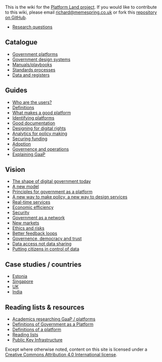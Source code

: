 <!-- TITLE: Welcome to the Platform Land Wiki -->

This is the wiki for the [Platform Land project](https://www.platformland.org). If you would like to contribute to this wiki, please email [richard@memespring.co.uk](mailto:richard@memespring.co.uk) or fork this [repository on GitHub](https://github.com/memespring/wiki-platformland-content).

* [Research questions](research-questions)

## Catalogue
* [Government platforms](government-platforms)
* [Government design systems](government-design-systems)
* [Manuals/playbooks](government-manuals-and-playbooks)
* [Standards processes](standards)
* [Data and registers](registers)


## Guides
* [Who are the users?](users)
* [Definitions](components)
* [What makes a good platform](good-platforms)
* [Identifying platforms](identifying-platforms)
* [Good documentation](documentation)
* [Designing for digital rights](designing-for-digital-rights)
* [Analytics for policy making](analytics-policy)
* [Securing funding](funding)
* [Adoption](adoption)
* [Governence and operations](governence)
* [Explaining GaaP](explaining)

## Vision

* [The shape of digital government today](digital-government-today)
* [A new model](digital-government-tomorrow)
* [Principles for government as a platform]()
* [A new way to make policy, a  new way to design services](service-design)
* [Real-time services](real-time)
* [Economic efficiency](econimics)
* [Security](security)
* [Government as a network](government-as-a-network)
* [New markets](new-markets)
* [Ethics and risks](risks)
* [Better feedback loops](feedback)
* [Governence, democracy and trust](risks)
* [Data access not data sharing](data-access)
* [Putting citizens in control of data](citizens-data)

## Case studies / countries
* [Estonia](estonia)
* [Singapore](singapore)
* [UK](uk)
* [India](india)

## Reading lists & resources
* [Academics researching GaaP / platforms](researchers)
* [Definitions of Government as a Platform](definitions-gaap)
* [Definitions of a platform](definitions-platform)
* [Reading lists](reading-lists)
* [Public Key Infrastructure](pki)

Except where otherwise noted, content on this site is licensed under a [Creative Commons Attribution 4.0 International license](https://creativecommons.org/licenses/by-nc/4.0/).

